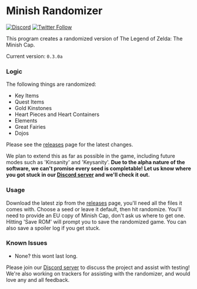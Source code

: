 # Minish Randomizer

[![Discord](https://discordapp.com/api/guilds/342341497024151553/embed.png?style=shield)](https://discord.gg/ndFuWbV)
[![Twitter Follow](https://img.shields.io/badge/follow-%40minishmaker-blue.svg?style=flat&logo=twitter)](https://twitter.com/minishmaker)

This program creates a randomized version of The Legend of Zelda: The Minish Cap.

Current version: `0.3.0a`

### Logic
The following things are randomized:
- Key Items
- Quest Items
- Gold Kinstones
- Heart Pieces and Heart Containers
- Elements
- Great Fairies
- Dojos

Please see the [releases](https://github.com/minishmaker/randomizer/releases) page for the latest changes.

We plan to extend this as far as possible in the game, including future modes such as 'Kinsanity' and 'Keysanity'. **Due to the alpha nature of the software, we can't promise every seed is completable! Let us know where you got stuck in our [Discord server](https://discord.gg/ndFuWbV) and we'll check it out.**

### Usage
Download the latest zip from the [releases](https://github.com/minishmaker/randomizer/releases) page, you'll need all the files it comes with. Choose a seed or leave it default, then hit randomize. You'll need to provide an EU copy of Minish Cap, don't ask us where to get one. Hitting 'Save ROM' will prompt you to save the randomized game. You can also save a spoiler log if you get stuck.

### Known Issues
- None? this wont last long.



Please join our [Discord server](https://discord.gg/ndFuWbV) to discuss the project and assist with testing!
We're also working on trackers for assisting with the randomizer, and would love any and all feedback.
